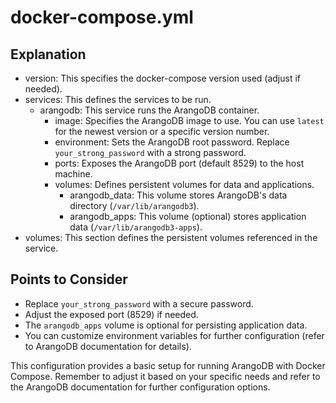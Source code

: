 # docker-compose.yml

## Explanation

- version: This specifies the docker-compose version used (adjust if needed).
- services: This defines the services to be run.
  - arangodb: This service runs the ArangoDB container.
    - image: Specifies the ArangoDB image to use. You can use `latest` for the newest version or a specific version number.
    - environment: Sets the ArangoDB root password. Replace `your_strong_password` with a strong password.
    - ports: Exposes the ArangoDB port (default 8529) to the host machine.
    - volumes: Defines persistent volumes for data and applications.
      - arangodb_data: This volume stores ArangoDB's data directory (`/var/lib/arangodb3`).
      - arangodb_apps: This volume (optional) stores application data (`/var/lib/arangodb3-apps`).
- volumes: This section defines the persistent volumes referenced in the service.

## Points to Consider

- Replace `your_strong_password` with a secure password.
- Adjust the exposed port (8529) if needed.
- The `arangodb_apps` volume is optional for persisting application data.
- You can customize environment variables for further configuration (refer to ArangoDB documentation for details).

This configuration provides a basic setup for running ArangoDB with Docker Compose. Remember to adjust it based on your specific needs and refer to the ArangoDB documentation for further configuration options.
